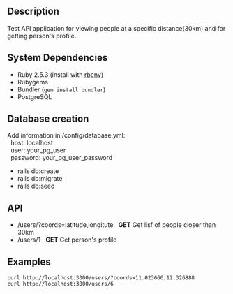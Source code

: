 Description
-----------

Test API application for viewing people at a specific distance(30km) and for getting person's profile.


System Dependencies
-------------------

- Ruby 2.5.3 (install with [rbenv](https://github.com/sstephenson/rbenv))
- Rubygems
- Bundler (`gem install bundler`)
- PostgreSQL


Database creation
-----------------

Add information in /config/database.yml:  
&nbsp;&nbsp;host: localhost  
&nbsp;&nbsp;user: your_pg_user  
&nbsp;&nbsp;password: your_pg_user_password  
  
- rails db:create  
- rails db:migrate  
- rails db:seed  


API
---

- /users/?coords=latitude,longitute &nbsp; **GET** Get lisf of people closer than 30km  
- /users/1 &nbsp; **GET** Get person's profile


Examples
--------

```shell
curl http://localhost:3000/users/?coords=11.023666,12.326888
curl http://localhost:3000/users/6
```
